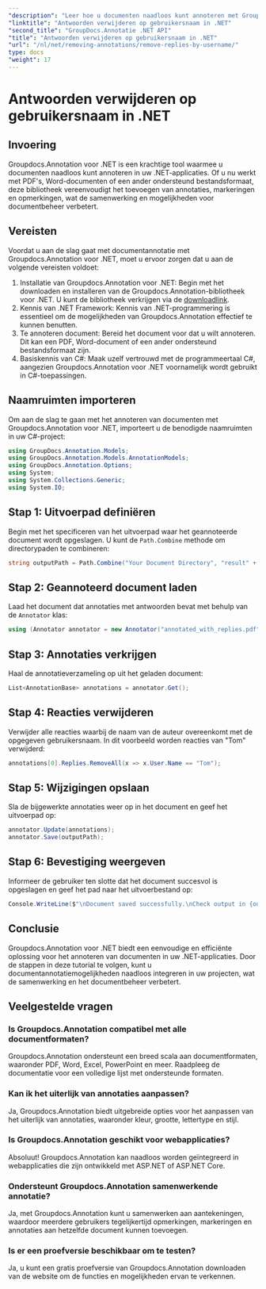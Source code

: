 ```yaml
---
"description": "Leer hoe u documenten naadloos kunt annoteren met Groupdocs.Annotation voor .NET. Verbeter samenwerking en documentbeheer met deze krachtige tool."
"linktitle": "Antwoorden verwijderen op gebruikersnaam in .NET"
"second_title": "GroupDocs.Annotatie .NET API"
"title": "Antwoorden verwijderen op gebruikersnaam in .NET"
"url": "/nl/net/removing-annotations/remove-replies-by-username/"
type: docs
"weight": 17
---
```


# Antwoorden verwijderen op gebruikersnaam in .NET

## Invoering
Groupdocs.Annotation voor .NET is een krachtige tool waarmee u documenten naadloos kunt annoteren in uw .NET-applicaties. Of u nu werkt met PDF's, Word-documenten of een ander ondersteund bestandsformaat, deze bibliotheek vereenvoudigt het toevoegen van annotaties, markeringen en opmerkingen, wat de samenwerking en mogelijkheden voor documentbeheer verbetert.
## Vereisten
Voordat u aan de slag gaat met documentannotatie met Groupdocs.Annotation voor .NET, moet u ervoor zorgen dat u aan de volgende vereisten voldoet:
1. Installatie van Groupdocs.Annotation voor .NET: Begin met het downloaden en installeren van de Groupdocs.Annotation-bibliotheek voor .NET. U kunt de bibliotheek verkrijgen via de [downloadlink](https://releases.groupdocs.com/annotation/net/).
2. Kennis van .NET Framework: Kennis van .NET-programmering is essentieel om de mogelijkheden van Groupdocs.Annotation effectief te kunnen benutten.
3. Te annoteren document: Bereid het document voor dat u wilt annoteren. Dit kan een PDF, Word-document of een ander ondersteund bestandsformaat zijn.
4. Basiskennis van C#: Maak uzelf vertrouwd met de programmeertaal C#, aangezien Groupdocs.Annotation voor .NET voornamelijk wordt gebruikt in C#-toepassingen.

## Naamruimten importeren
Om aan de slag te gaan met het annoteren van documenten met Groupdocs.Annotation voor .NET, importeert u de benodigde naamruimten in uw C#-project:
```csharp
using GroupDocs.Annotation.Models;
using GroupDocs.Annotation.Models.AnnotationModels;
using GroupDocs.Annotation.Options;
using System;
using System.Collections.Generic;
using System.IO;
```
## Stap 1: Uitvoerpad definiëren
Begin met het specificeren van het uitvoerpad waar het geannoteerde document wordt opgeslagen. U kunt de `Path.Combine` methode om directorypaden te combineren:
```csharp
string outputPath = Path.Combine("Your Document Directory", "result" + Path.GetExtension("input.pdf"));
```
## Stap 2: Geannoteerd document laden
Laad het document dat annotaties met antwoorden bevat met behulp van de `Annotator` klas:
```csharp
using (Annotator annotator = new Annotator("annotated_with_replies.pdf"))
```
## Stap 3: Annotaties verkrijgen
Haal de annotatieverzameling op uit het geladen document:
```csharp
List<AnnotationBase> annotations = annotator.Get();
```
## Stap 4: Reacties verwijderen
Verwijder alle reacties waarbij de naam van de auteur overeenkomt met de opgegeven gebruikersnaam. In dit voorbeeld worden reacties van "Tom" verwijderd:
```csharp
annotations[0].Replies.RemoveAll(x => x.User.Name == "Tom");
```
## Stap 5: Wijzigingen opslaan
Sla de bijgewerkte annotaties weer op in het document en geef het uitvoerpad op:
```csharp
annotator.Update(annotations);
annotator.Save(outputPath);
```
## Stap 6: Bevestiging weergeven
Informeer de gebruiker ten slotte dat het document succesvol is opgeslagen en geef het pad naar het uitvoerbestand op:
```csharp
Console.WriteLine($"\nDocument saved successfully.\nCheck output in {outputPath}.");
```
## Conclusie
Groupdocs.Annotation voor .NET biedt een eenvoudige en efficiënte oplossing voor het annoteren van documenten in uw .NET-applicaties. Door de stappen in deze tutorial te volgen, kunt u documentannotatiemogelijkheden naadloos integreren in uw projecten, wat de samenwerking en het documentbeheer verbetert.
## Veelgestelde vragen
### Is Groupdocs.Annotation compatibel met alle documentformaten?
Groupdocs.Annotation ondersteunt een breed scala aan documentformaten, waaronder PDF, Word, Excel, PowerPoint en meer. Raadpleeg de documentatie voor een volledige lijst met ondersteunde formaten.
### Kan ik het uiterlijk van annotaties aanpassen?
Ja, Groupdocs.Annotation biedt uitgebreide opties voor het aanpassen van het uiterlijk van annotaties, waaronder kleur, grootte, lettertype en stijl.
### Is Groupdocs.Annotation geschikt voor webapplicaties?
Absoluut! Groupdocs.Annotation kan naadloos worden geïntegreerd in webapplicaties die zijn ontwikkeld met ASP.NET of ASP.NET Core.
### Ondersteunt Groupdocs.Annotation samenwerkende annotatie?
Ja, met Groupdocs.Annotation kunt u samenwerken aan aantekeningen, waardoor meerdere gebruikers tegelijkertijd opmerkingen, markeringen en annotaties aan hetzelfde document kunnen toevoegen.
### Is er een proefversie beschikbaar om te testen?
Ja, u kunt een gratis proefversie van Groupdocs.Annotation downloaden van de website om de functies en mogelijkheden ervan te verkennen.